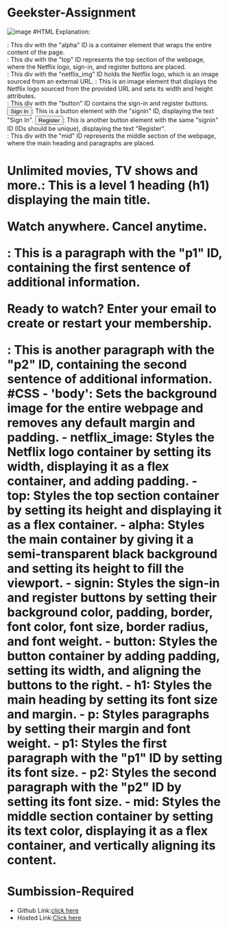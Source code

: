 # Geekster-Assignment
![image](https://github.com/namishagurunani/Geekster-Assignments/assets/126158413/f127468a-a8c3-43c4-815a-0c7ecd8c9859)
 #HTML
 Explanation:
<div id="alpha">: This div with the "alpha" ID is a container element that wraps the entire content of the page.
<div id="top">: This div with the "top" ID represents the top section of the webpage, where the Netflix logo, sign-in, and register buttons are placed.
<div id="netflix_img">: This div with the "netflix_img" ID holds the Netflix logo, which is an image sourced from an external URL.
<img src>: This is an image element that displays the Netflix logo sourced from the provided URL and sets its width and height attributes.
<div id="button">: This div with the "button" ID contains the sign-in and register buttons.
<button id="signin">Sign In</button>: This is a button element with the "signin" ID, displaying the text "Sign In".
<button id="signin">Register</button>: This is another button element with the same "signin" ID (IDs should be unique), displaying the text "Register".
<div id="mid">: This div with the "mid" ID represents the middle section of the webpage, where the main heading and paragraphs are placed.
<h1>Unlimited movies, TV shows and more.: This is a level 1 heading (h1) displaying the main title.
<p id="p1">Watch anywhere. Cancel anytime.</p>: This is a paragraph with the "p1" ID, containing the first sentence of additional information.
<p id="p2">Ready to watch? Enter your email to create or restart your membership.</p>: This is another paragraph with the "p2" ID, containing the second sentence of additional information.
 #CSS
- 'body': Sets the background image for the entire webpage and removes any default margin and padding.
- netflix_image: Styles the Netflix logo container by setting its width, displaying it as a flex container, and adding padding.
- top: Styles the top section container by setting its height and displaying it as a flex container.
- alpha: Styles the main container by giving it a semi-transparent black background and setting its height to fill the viewport.
- signin: Styles the sign-in and register buttons by setting their background color, padding, border, font color, font size, border radius, and font weight.
- button: Styles the button container by adding padding, setting its width, and aligning the buttons to the right.
- h1: Styles the main heading by setting its font size and margin.
- p: Styles paragraphs by setting their margin and font weight.
- p1: Styles the first paragraph with the "p1" ID by setting its font size.
- p2: Styles the second paragraph with the "p2" ID by setting its font size.
- mid: Styles the middle section container by setting its text color, displaying it as a flex container, and vertically aligning its content.

# Sumbission-Required
- Github Link:[click here](https://github.com/namishagurunani/Geekster-Assignments)
- Hosted Link:[Click here](https://namishagurunani.github.io/Geekster-Assignments/Netflix/index.html) 
